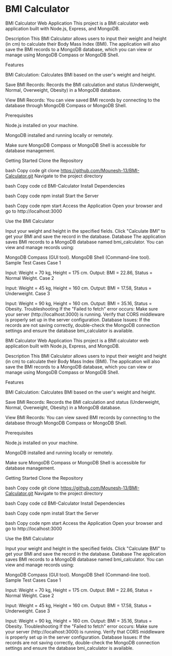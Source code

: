 # BMI Calculator

BMI Calculator Web Application This project is a BMI calculator web application built with Node.js, Express, and MongoDB.

Description This BMI Calculator allows users to input their weight and height (in cm) to calculate their Body Mass Index (BMI). The application will also save the BMI records to a MongoDB database, which you can view or manage using MongoDB Compass or MongoDB Shell.

Features

BMI Calculation: Calculates BMI based on the user's weight and height.

Save BMI Records: Records the BMI calculation and status (Underweight, Normal, Overweight, Obesity) in a MongoDB database.

View BMI Records: You can view saved BMI records by connecting to the database through MongoDB Compass or MongoDB Shell.

Prerequisites

Node.js installed on your machine.

MongoDB installed and running locally or remotely.

Make sure MongoDB Compass or MongoDB Shell is accessible for database management.

Getting Started Clone the Repository

bash Copy code git clone https://github.com/Mounesh-13/BMI-Calculator.git Navigate to the project directory

bash Copy code cd BMI-Calculator Install Dependencies

bash Copy code npm install Start the Server

bash Copy code npm start Access the Application Open your browser and go to http://localhost:3000

Use the BMI Calculator

Input your weight and height in the specified fields. Click "Calculate BMI" to get your BMI and save the record in the database. Database The application saves BMI records to a MongoDB database named bmi_calculator. You can view and manage records using:

MongoDB Compass (GUI tool). MongoDB Shell (Command-line tool). Sample Test Cases Case 1

Input: Weight = 70 kg, Height = 175 cm. Output: BMI = 22.86, Status = Normal Weight. Case 2

Input: Weight = 45 kg, Height = 160 cm. Output: BMI = 17.58, Status = Underweight. Case 3

Input: Weight = 90 kg, Height = 160 cm. Output: BMI = 35.16, Status = Obesity. Troubleshooting If the "Failed to fetch" error occurs: Make sure your server (http://localhost:3000) is running. Verify that CORS middleware is properly set up in the server configuration. Database Issues: If the records are not saving correctly, double-check the MongoDB connection settings and ensure the database bmi_calculator is available.

BMI Calculator Web Application
This project is a BMI calculator web application built with Node.js, Express, and MongoDB.


Description
This BMI Calculator allows users to input their weight and height (in cm) to calculate their Body Mass Index (BMI). The application will also save the BMI records to a MongoDB database, which you can view or manage using MongoDB Compass or MongoDB Shell.



Features

BMI Calculation: Calculates BMI based on the user's weight and height.

Save BMI Records: Records the BMI calculation and status (Underweight, Normal, Overweight, Obesity) in a MongoDB database.

View BMI Records: You can view saved BMI records by connecting to the database through MongoDB Compass or MongoDB Shell.




Prerequisites

Node.js installed on your machine.

MongoDB installed and running locally or remotely.

Make sure MongoDB Compass or MongoDB Shell is accessible for database management.

Getting Started
Clone the Repository

bash
Copy code
git clone https://github.com/Mounesh-13/BMI-Calculator.git
Navigate to the project directory

bash
Copy code
cd BMI-Calculator
Install Dependencies

bash
Copy code
npm install
Start the Server

bash
Copy code
npm start
Access the Application
Open your browser and go to http://localhost:3000

Use the BMI Calculator

Input your weight and height in the specified fields.
Click "Calculate BMI" to get your BMI and save the record in the database.
Database
The application saves BMI records to a MongoDB database named bmi_calculator. You can view and manage records using:

MongoDB Compass (GUI tool).
MongoDB Shell (Command-line tool).
Sample Test Cases
Case 1

Input: Weight = 70 kg, Height = 175 cm.
Output: BMI = 22.86, Status = Normal Weight.
Case 2

Input: Weight = 45 kg, Height = 160 cm.
Output: BMI = 17.58, Status = Underweight.
Case 3

Input: Weight = 90 kg, Height = 160 cm.
Output: BMI = 35.16, Status = Obesity.
Troubleshooting
If the "Failed to fetch" error occurs:
Make sure your server (http://localhost:3000) is running.
Verify that CORS middleware is properly set up in the server configuration.
Database Issues: If the records are not saving correctly, double-check the MongoDB connection settings and ensure the database bmi_calculator is available.
